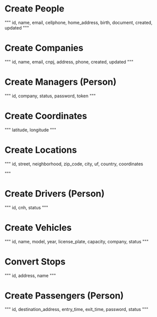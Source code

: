 # Create People
"""
id, name, email, cellphone, home_address, birth, document, created, updated
"""

# Create Companies
"""
id, name, email, cnpj, address, phone, created, updated
"""

# Create Managers (Person)
"""
id, company, status, password, token
"""

# Create Coordinates
"""
latitude, longitude
"""

# Create Locations
"""
id, street, neighborhood, zip_code, city, uf, country, coordinates

"""

# Create Drivers (Person)
"""
id, cnh, status
"""


# Create Vehicles
"""
id, name, model, year, license_plate, capacity, company, status
"""

# Convert Stops
"""
id, address, name
"""

# Create Passengers (Person)
"""
id, destination_address, entry_time, exit_time, password, status
"""

